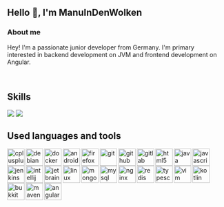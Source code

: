## Hello 👋, I'm ManuInDenWolken


### About me

Hey! I'm a passionate junior developer from Germany. I'm primary interested in backend development on JVM and frontend development on Angular.

<br>

## Skills

<img src="https://github-readme-stats.vercel.app/api?username=ManuInDenWolken&theme=gotham">

<img src="https://github-readme-stats.vercel.app/api/top-langs/?username=ManuInDenWolken&layout=compact&theme=gotham">

<br>

## Used languages and tools

<img src="https://devicons.github.io/devicon/devicon.git/icons/cplusplus/cplusplus-original.svg" alt="cplusplus" width="40" height="40" align="left"/>

<img src="https://devicons.github.io/devicon/devicon.git/icons/debian/debian-original.svg" alt="debian" width="40" height="40" align="left"/>

<img src="https://devicons.github.io/devicon/devicon.git/icons/docker/docker-original.svg" alt="docker" width="40" height="40" align="left"/>

<img src="https://cdn.jsdelivr.net/npm/simple-icons@v4/icons/android.svg" alt="android" width="40" height="40" align="left"/>

<img src="https://upload.wikimedia.org/wikipedia/commons/thumb/7/7a/Firefox_Developer_Edition_Logo%2C_2017.svg/1200px-Firefox_Developer_Edition_Logo%2C_2017.svg.png" alt="firefox" width="40" height="40" align="left"/>

<img src="https://devicons.github.io/devicon/devicon.git/icons/git/git-original.svg" alt="git" width="40" height="40" align="left"/>

<img src="https://devicons.github.io/devicon/devicon.git/icons/github/github-original.svg" alt="github" width="40" height="40" align="left"/>

<img src="https://devicons.github.io/devicon/devicon.git/icons/gitlab/gitlab-original.svg" alt="gitlab" width="40" height="40" align="left"/>

<!-- <img src="https://devicons.github.io/devicon/devicon.git/icons/haskell/haskell-original.svg" alt="haskell" width="40" height="40" align="left"/> -->

<img src="https://devicons.github.io/devicon/devicon.git/icons/html5/html5-original.svg" alt="html5" width="40" height="40" align="left"/>

<img src="https://devicons.github.io/devicon/devicon.git/icons/java/java-original.svg" alt="java" width="40" height="40" align="left"/>

<img src="https://devicons.github.io/devicon/devicon.git/icons/javascript/javascript-original.svg" alt="javascript" width="40" height="40" align="left"/>

<img src="https://p7.hiclipart.com/preview/811/817/139/jenkins-continuous-integration-build-automation-continuous-delivery-software-build-integration-thumbnail.jpg" alt="jenkins" width="40" height="40" align="left"/>

<img src="https://upload.wikimedia.org/wikipedia/commons/thumb/d/d5/IntelliJ_IDEA_Logo.svg/1200px-IntelliJ_IDEA_Logo.svg.png" alt="intellij" width="40" height="40" align="left"/>

<img src="https://upload.wikimedia.org/wikipedia/commons/thumb/1/1a/JetBrains_Logo_2016.svg/1200px-JetBrains_Logo_2016.svg.png" alt="jetbrains" width="40" height="40" align="left"/>

<img src="https://devicons.github.io/devicon/devicon.git/icons/linux/linux-original.svg" alt="linux" width="40" height="40" align="left"/>

<img src="https://devicons.github.io/devicon/devicon.git/icons/mongodb/mongodb-original.svg" alt="mongodb" width="40" height="40" align="left"/>

<img src="https://devicons.github.io/devicon/devicon.git/icons/mysql/mysql-original.svg" alt="mysql" width="40" height="40" align="left"/>

<img src="https://devicons.github.io/devicon/devicon.git/icons/nginx/nginx-original.svg" alt="nginx" width="40" height="40" align="left"/>

<img src="https://devicons.github.io/devicon/devicon.git/icons/redis/redis-original.svg" alt="redis" width="40" height="40" align="left"/>

<!-- <img src="https://upload.wikimedia.org/wikipedia/commons/thumb/d/d5/Rust_programming_language_black_logo.svg/1200px-Rust_programming_language_black_logo.svg.png" alt="rust" width="40" height="40" align="left"/> -->

<!-- <img src="https://devicons.github.io/devicon/devicon.git/icons/scala/scala-original.svg" alt="scala" width="40" height="40" align="left"/> -->

<!-- <img src="https://devicons.github.io/devicon/devicon.git/icons/ssh/ssh-original.svg" alt="ssh" width="40" height="40" align="left"/> -->

<!-- <img src="https://www.linux-magazin.de/wp-content/uploads/2019/01/travis-ci.png" alt="travis" width="40" height="40" align="left"/> -->

<img src="https://devicons.github.io/devicon/devicon.git/icons/typescript/typescript-original.svg" alt="typescript" width="40" height="40" align="left"/>

<img src="https://devicons.github.io/devicon/devicon.git/icons/vim/vim-original.svg" alt="vim" width="40" height="40" align="left"/>

<!-- <img src="https://devicons.github.io/devicon/devicon.git/icons/webstorm/webstorm-original.svg" alt="webstorm" width="40" height="40" align="left"/> -->

<img src="https://upload.wikimedia.org/wikipedia/commons/thumb/7/74/Kotlin-logo.svg/1200px-Kotlin-logo.svg.png" alt="kotlin" width="40" height="40" align="left"/>

<!-- <img src="https://gradle.org/images/gradle-knowledge-graph-logo.png?20170228" alt="gradle" width="40" height="40" align="left"/> -->

<img src="https://getbukkit.org/assets/img/getbukkit.png" alt="bukkit" width="40" height="40" align="left"/>

<!-- <img src="https://image.jimcdn.com/app/cms/image/transf/dimension=4000x3000:format=png/path/s64aa66dea176b2f5/image/i9d0d15ed7a24e1a4/version/1537944200/image.png" alt="traefik" width="40" height="40" align="left"/> -->

<img src="https://cdn.icon-icons.com/icons2/2107/PNG/512/file_type_maven_icon_130397.png" alt="maven" width="40" height="40" align="left"/>

<img src="https://angular.io/assets/images/logos/angular/angular.png" alt="angular" width="40" height="40" align="left"/>
